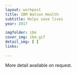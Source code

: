 ```yaml
---
layout: workpost
title: IBM Watson Health
subtitle: Helps save lives
year: 2017

imgfolder: ibm
cover_img: ibm.gif
detail_img: [ ]
links:
  
---
```


More detail available on request.
